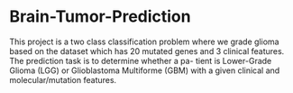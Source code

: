 # Brain-Tumor-Prediction
This project is a two class classification problem where we grade glioma based on the dataset which has 20 mutated genes and 3 clinical features. The prediction task is to determine whether a pa- tient is Lower-Grade Glioma (LGG) or Glioblastoma Multiforme (GBM) with a given clinical and molecular/mutation features.
